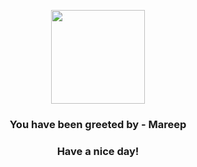 <p align="center">
            <img src="https://raw.githubusercontent.com/PokeAPI/sprites/master/sprites/pokemon/179.png" width="150" height="150">
          </p>
          <h3 align="center">You have been greeted by - <b>Mareep</b></h3>
          <h3 align="center">Have a nice day!</h3>
        
